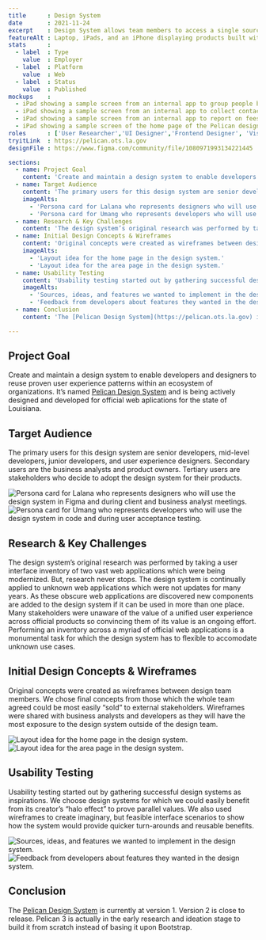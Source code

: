```yaml
---
title      : Design System
date       : 2021-11-24
excerpt    : Design System allows team members to access a single source of truth and quickly produce value.
featureAlt : Laptop, iPads, and an iPhone displaying products built with the design system.
stats      : 
  - label  : Type
    value  : Employer
  - label  : Platform
    value  : Web
  - label  : Status
    value  : Published
mockups    : 
  - iPad showing a sample screen from an internal app to group people by their permissions.
  - iPad showing a sample screen from an internal app to collect contact information from users.
  - iPad showing a sample screen from an internal app to report on fees received from permits.
  - iPad showing a sample screen of the home page of the Pelican design system site.
roles      : ['User Researcher','UI Designer','Frontend Designer', 'Visual Designer']
tryitLink  : https://pelican.ots.la.gov
designFile : https://www.figma.com/community/file/1080971993134221445

sections:
  - name: Project Goal
    content: 'Create and maintain a design system to enable developers and designers to reuse proven user experience patterns within an ecosystem of organizations. It’s named [Pelican Design System](https://pelican.ots.la.gov) and is being actively designed and developed for official web aplications for the state of Louisiana.'
  - name: Target Audience
    content: 'The primary users for this design system are senior developers, mid-level developers, junior developers, and user experience designers. Secondary users are the business analysts and product owners. Tertiary users are stakeholders who decide to adopt the design system for their products.'
    imageAlts:
      - 'Persona card for Lalana who represents designers who will use the design system in Figma and during client and business analyst meetings.'
      - 'Persona card for Umang who represents developers who will use the design system in code and during user acceptance testing.'
  - name: Research & Key Challenges
    content: 'The design system’s original research was performed by taking a user interface inventory of two vast web applications which were being modernized. But, research never stops. The design system is continually applied to unknown web applications which were not updates for many years. As these obscure web applications are discovered new components are added to the design system if it can be used in more than one place. Many stakeholders were unaware of the value of a unified user experience across official products so convincing them of its value is an ongoing effort. Performing an inventory across a myriad of official web applications is a monumental task for which the design system has to flexible to accomodate unknown use cases.'
  - name: Initial Design Concepts & Wireframes
    content: 'Original concepts were created as wireframes between design team members. We chose final concepts from those which the whole team agreed could be most easily “sold” to external stakeholders. Wireframes were shared with business analysts and developers as they will have the most exposure to the design system outside of the design team.'
    imageAlts: 
      - 'Layout idea for the home page in the design system.'
      - 'Layout idea for the area page in the design system.'
  - name: Usability Testing
    content: 'Usability testing started out by gathering successful design systems as inspirations. We choose design systems for  which we could easily benefit from its creator’s “halo effect” to prove parallel values. We also used wireframes to create imaginary, but feasible interface scenarios to show how the system would provide quicker turn-arounds and reusable benefits.'
    imageAlts: 
      - 'Sources, ideas, and features we wanted to implement in the design system.'
      - 'Feedback from developers about features they wanted in the design system.'
  - name: Conclusion
    content: 'The [Pelican Design System](https://pelican.ots.la.gov) is currently at version 1. Version 2 is close to release. Pelican 3 is actually in the early research and ideation stage to build it from scratch instead of basing it upon Bootstrap.'

---
```


## Project Goal

Create and maintain a design system to enable developers and designers to reuse proven user experience patterns within an ecosystem of organizations. It’s named [Pelican Design System](https://pelican.ots.la.gov) and is being actively designed and developed for official web aplications for the state of Louisiana.

## Target Audience

The primary users for this design system are senior developers, mid-level developers, junior developers, and user experience designers. Secondary users are the business analysts and product owners. Tertiary users are stakeholders who decide to adopt the design system for their products.

![Persona card for Lalana who represents designers who will use the design system in Figma and during client and business analyst meetings.](/images/projects/design-system/persona-1.jpg)
![Persona card for Umang who represents developers who will use the design system in code and during user acceptance testing.](/images/projects/design-system/persona-2.jpg)

## Research & Key Challenges

The design system’s original research was performed by taking a user interface inventory of two vast web applications which were being modernized. But, research never stops. The design system is continually applied to unknown web applications which were not updates for many years. As these obscure web applications are discovered new components are added to the design system if it can be used in more than one place. Many stakeholders were unaware of the value of a unified user experience across official products so convincing them of its value is an ongoing effort. Performing an inventory across a myriad of official web applications is a monumental task for which the design system has to flexible to accomodate unknown use cases.

## Initial Design Concepts & Wireframes

Original concepts were created as wireframes between design team members. We chose final concepts from those which the whole team agreed could be most easily “sold” to external stakeholders. Wireframes were shared with business analysts and developers as they will have the most exposure to the design system outside of the design team.

![Layout idea for the home page in the design system.](/images/projects/design-system/sketch-wireframe-1.jpg)
![Layout idea for the area page in the design system.](/images/projects/design-system/sketch-wireframe-2.jpg)

## Usability Testing

Usability testing started out by gathering successful design systems as inspirations. We choose design systems for  which we could easily benefit from its creator’s “halo effect” to prove parallel values. We also used wireframes to create imaginary, but feasible interface scenarios to show how the system would provide quicker turn-arounds and reusable benefits.

![Sources, ideas, and features we wanted to implement in the design system.](/images/projects/design-system/usability-1.jpg)
![Feedback from developers about features they wanted in the design system.](/images/projects/design-system/usability-2.jpg)

## Conclusion

The [Pelican Design System](https://pelican.ots.la.gov) is currently at version 1. Version 2 is close to release. Pelican 3 is actually in the early research and ideation stage to build it from scratch instead of basing it upon Bootstrap.
